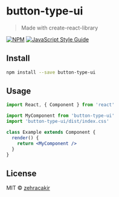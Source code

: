 # button-type-ui

> Made with create-react-library

[![NPM](https://img.shields.io/npm/v/button-type-ui.svg)](https://www.npmjs.com/package/button-type-ui) [![JavaScript Style Guide](https://img.shields.io/badge/code_style-standard-brightgreen.svg)](https://standardjs.com)

## Install

```bash
npm install --save button-type-ui
```

## Usage

```jsx
import React, { Component } from 'react'

import MyComponent from 'button-type-ui'
import 'button-type-ui/dist/index.css'

class Example extends Component {
  render() {
    return <MyComponent />
  }
}
```

## License

MIT © [zehracakir](https://github.com/zehracakir)
